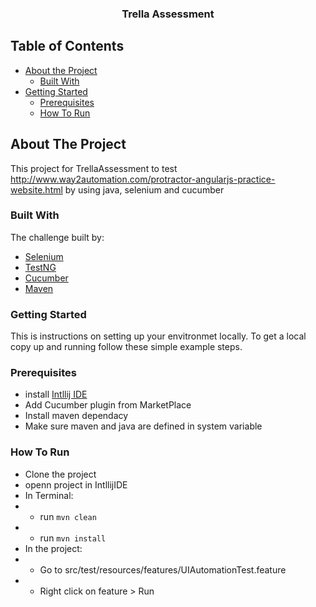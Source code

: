 <h3 align="center">Trella Assessment</h3>

<!-- TABLE OF CONTENTS -->
## Table of Contents

* [About the Project](#about-the-project)
  * [Built With](#built-with)
* [Getting Started](#getting-started)
  * [Prerequisites](#prerequisites)
  * [How To Run](#installation)

<!-- ABOUT THE PROJECT -->

## About The Project

This project for TrellaAssessment to test http://www.way2automation.com/protractor-angularjs-practice-website.html by using java, selenium and cucumber

### Built With
The challenge built by:
* [Selenium](https://www.selenium.dev/)
* [TestNG](https://testng.org/doc/)
* [Cucumber](https://cucumber.io/)
* [Maven](https://maven.apache.org/)

### Getting Started
This is instructions on setting up your envitronmet locally.
To get a local copy up and running follow these simple example steps.

### Prerequisites

* install [Intllij IDE](https://www.jetbrains.com/idea/)
* Add Cucumber plugin from MarketPlace
* Install maven dependacy
* Make sure maven and java are defined in system variable

### How To Run
* Clone the project
* openn project in IntllijIDE
* In Terminal:
* * run `mvn clean`
* * run `mvn install`
* In the project:
* * Go to src/test/resources/features/UIAutomationTest.feature
* * Right click on feature > Run
